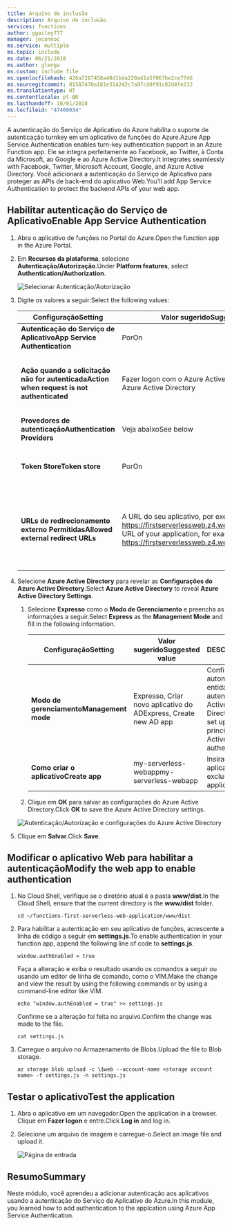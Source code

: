 ```yaml
---
title: Arquivo de inclusão
description: Arquivo de inclusão
services: functions
author: ggailey777
manager: jeconnoc
ms.service: multiple
ms.topic: include
ms.date: 06/21/2018
ms.author: glenga
ms.custom: include file
ms.openlocfilehash: 426a7287458a48d1bda220ad1a5f067be2ce77d6
ms.sourcegitcommit: 81587470a181e314242c7a97cd0f91c82d4fe232
ms.translationtype: HT
ms.contentlocale: pt-BR
ms.lasthandoff: 10/01/2018
ms.locfileid: "47460034"
---
```

<span data-ttu-id="0b207-103">A autenticação do Serviço de Aplicativo do Azure habilita o suporte de autenticação turnkey em um aplicativo de funções do Azure.</span><span class="sxs-lookup"><span data-stu-id="0b207-103">Azure App Service Authentication enables turn-key authentication support in an Azure Function app.</span></span> <span data-ttu-id="0b207-104">Ele se integra perfeitamente ao Facebook, ao Twitter, à Conta da Microsoft, ao Google e ao Azure Active Directory.</span><span class="sxs-lookup"><span data-stu-id="0b207-104">It integrates seamlessly with Facebook, Twitter, Microsoft Account, Google, and Azure Active Directory.</span></span> <span data-ttu-id="0b207-105">Você adicionará a autenticação do Serviço de Aplicativo para proteger as APIs de back-end do aplicativo Web.</span><span class="sxs-lookup"><span data-stu-id="0b207-105">You'll add App Service Authentication to protect the backend APIs of your web app.</span></span>

## <a name="enable-app-service-authentication"></a><span data-ttu-id="0b207-106">Habilitar autenticação do Serviço de Aplicativo</span><span class="sxs-lookup"><span data-stu-id="0b207-106">Enable App Service Authentication</span></span>

1. <span data-ttu-id="0b207-107">Abra o aplicativo de funções no Portal do Azure.</span><span class="sxs-lookup"><span data-stu-id="0b207-107">Open the function app in the Azure Portal.</span></span>

1. <span data-ttu-id="0b207-108">Em **Recursos da plataforma**, selecione **Autenticação/Autorização**.</span><span class="sxs-lookup"><span data-stu-id="0b207-108">Under **Platform features**, select **Authentication/Authorization**.</span></span>

    ![Selecionar Autenticação/Autorização](media/functions-first-serverless-web-app/6-authorization.jpg)

1. <span data-ttu-id="0b207-110">Digite os valores a seguir:</span><span class="sxs-lookup"><span data-stu-id="0b207-110">Select the following values:</span></span>
    
    | <span data-ttu-id="0b207-111">Configuração</span><span class="sxs-lookup"><span data-stu-id="0b207-111">Setting</span></span>      |  <span data-ttu-id="0b207-112">Valor sugerido</span><span class="sxs-lookup"><span data-stu-id="0b207-112">Suggested value</span></span>   | <span data-ttu-id="0b207-113">DESCRIÇÃO</span><span class="sxs-lookup"><span data-stu-id="0b207-113">Description</span></span>                                        |
    | --- | --- | ---|
    | <span data-ttu-id="0b207-114">**Autenticação do Serviço de Aplicativo**</span><span class="sxs-lookup"><span data-stu-id="0b207-114">**App Service Authentication**</span></span> | <span data-ttu-id="0b207-115">Por</span><span class="sxs-lookup"><span data-stu-id="0b207-115">On</span></span> | <span data-ttu-id="0b207-116">Habilite a autenticação.</span><span class="sxs-lookup"><span data-stu-id="0b207-116">Enable authentication.</span></span> |
    | <span data-ttu-id="0b207-117">**Ação quando a solicitação não for autenticada**</span><span class="sxs-lookup"><span data-stu-id="0b207-117">**Action when request is not authenticated**</span></span> | <span data-ttu-id="0b207-118">Fazer logon com o Azure Active Directory</span><span class="sxs-lookup"><span data-stu-id="0b207-118">Log in with Azure Active Directory</span></span> | <span data-ttu-id="0b207-119">Selecione um método de autenticação configurado (abaixo).</span><span class="sxs-lookup"><span data-stu-id="0b207-119">Select a configured authentication method (below).</span></span> |
    | <span data-ttu-id="0b207-120">**Provedores de autenticação**</span><span class="sxs-lookup"><span data-stu-id="0b207-120">**Authentication Providers**</span></span> | <span data-ttu-id="0b207-121">Veja abaixo</span><span class="sxs-lookup"><span data-stu-id="0b207-121">See below</span></span> | <span data-ttu-id="0b207-122">Veja abaixo</span><span class="sxs-lookup"><span data-stu-id="0b207-122">See below</span></span> |
    | <span data-ttu-id="0b207-123">**Token Store**</span><span class="sxs-lookup"><span data-stu-id="0b207-123">**Token store**</span></span> | <span data-ttu-id="0b207-124">Por</span><span class="sxs-lookup"><span data-stu-id="0b207-124">On</span></span> | <span data-ttu-id="0b207-125">Permitir que o Serviço de Aplicativo armazene e gerencie tokens.</span><span class="sxs-lookup"><span data-stu-id="0b207-125">Allow App Service to store and manage tokens.</span></span> |
    | <span data-ttu-id="0b207-126">**URLs de redirecionamento externo Permitidas**</span><span class="sxs-lookup"><span data-stu-id="0b207-126">**Allowed external redirect URLs**</span></span> | <span data-ttu-id="0b207-127">A URL do seu aplicativo, por exemplo: https://firstserverlessweb.z4.web.core.windows.net/</span><span class="sxs-lookup"><span data-stu-id="0b207-127">The URL of your application, for example: https://firstserverlessweb.z4.web.core.windows.net/</span></span> | <span data-ttu-id="0b207-128">URLs para as quais o Serviço de Aplicativo pode redirecionar depois que um usuário é autenticado.</span><span class="sxs-lookup"><span data-stu-id="0b207-128">URL(s) that App Service is allowed to redirect to after a user is authenticated.</span></span> |

1. <span data-ttu-id="0b207-129">Selecione **Azure Active Directory** para revelar as **Configurações do Azure Active Directory**.</span><span class="sxs-lookup"><span data-stu-id="0b207-129">Select **Azure Active Directory** to reveal **Azure Active Directory Settings**.</span></span>

    1. <span data-ttu-id="0b207-130">Selecione **Expresso** como o **Modo de Gerenciamento** e preencha as informações a seguir.</span><span class="sxs-lookup"><span data-stu-id="0b207-130">Select **Express** as the **Management Mode** and fill in the following information.</span></span>
    
        | <span data-ttu-id="0b207-131">Configuração</span><span class="sxs-lookup"><span data-stu-id="0b207-131">Setting</span></span>      |  <span data-ttu-id="0b207-132">Valor sugerido</span><span class="sxs-lookup"><span data-stu-id="0b207-132">Suggested value</span></span>   | <span data-ttu-id="0b207-133">DESCRIÇÃO</span><span class="sxs-lookup"><span data-stu-id="0b207-133">Description</span></span>                                        |
        | --- | --- | ---|
        | <span data-ttu-id="0b207-134">**Modo de gerenciamento**</span><span class="sxs-lookup"><span data-stu-id="0b207-134">**Management mode**</span></span> | <span data-ttu-id="0b207-135">Expresso, Criar novo aplicativo do AD</span><span class="sxs-lookup"><span data-stu-id="0b207-135">Express, Create new AD app</span></span> | <span data-ttu-id="0b207-136">Configure automaticamente uma entidade de serviço e a autenticação do Azure Active Directory.</span><span class="sxs-lookup"><span data-stu-id="0b207-136">Automatically set up a service principal and Azure Active Directory authentication.</span></span> |
        | <span data-ttu-id="0b207-137">**Como criar o aplicativo**</span><span class="sxs-lookup"><span data-stu-id="0b207-137">**Create app**</span></span> | <span data-ttu-id="0b207-138">my-serverless-webapp</span><span class="sxs-lookup"><span data-stu-id="0b207-138">my-serverless-webapp</span></span> | <span data-ttu-id="0b207-139">Insira um nome de aplicativo exclusivo.</span><span class="sxs-lookup"><span data-stu-id="0b207-139">Enter a unique application name.</span></span> |
    
    1. <span data-ttu-id="0b207-140">Clique em **OK** para salvar as configurações do Azure Active Directory.</span><span class="sxs-lookup"><span data-stu-id="0b207-140">Click **OK** to save the Azure Active Directory settings.</span></span>

    ![Autenticação/Autorização e configurações do Azure Active Directory](media/functions-first-serverless-web-app/6-create-aad.png)

1. <span data-ttu-id="0b207-142">Clique em **Salvar**.</span><span class="sxs-lookup"><span data-stu-id="0b207-142">Click **Save**.</span></span>


## <a name="modify-the-web-app-to-enable-authentication"></a><span data-ttu-id="0b207-143">Modificar o aplicativo Web para habilitar a autenticação</span><span class="sxs-lookup"><span data-stu-id="0b207-143">Modify the web app to enable authentication</span></span>

1. <span data-ttu-id="0b207-144">No Cloud Shell, verifique se o diretório atual é a pasta **www/dist**.</span><span class="sxs-lookup"><span data-stu-id="0b207-144">In the Cloud Shell, ensure that the current directory is the **www/dist** folder.</span></span>

    ```azurecli
    cd ~/functions-first-serverless-web-application/www/dist
    ```

1. <span data-ttu-id="0b207-145">Para habilitar a autenticação em seu aplicativo de funções, acrescente a linha de código a seguir em **settings.js**.</span><span class="sxs-lookup"><span data-stu-id="0b207-145">To enable authentication in your function app, append the following line of code to **settings.js**.</span></span>

    `window.authEnabled = true`

    <span data-ttu-id="0b207-146">Faça a alteração e exiba o resultado usando os comandos a seguir ou usando um editor de linha de comando, como o VIM.</span><span class="sxs-lookup"><span data-stu-id="0b207-146">Make the change and view the result by using the following commands or by using a command-line editor like VIM.</span></span>

    ```azurecli
    echo "window.authEnabled = true" >> settings.js
    ```

    <span data-ttu-id="0b207-147">Confirme se a alteração foi feita no arquivo.</span><span class="sxs-lookup"><span data-stu-id="0b207-147">Confirm the change was made to the file.</span></span>

    ```azurecli
    cat settings.js
    ```

1. <span data-ttu-id="0b207-148">Carregue o arquivo no Armazenamento de Blobs.</span><span class="sxs-lookup"><span data-stu-id="0b207-148">Upload the file to Blob storage.</span></span>

    ```azurecli
    az storage blob upload -c \$web --account-name <storage account name> -f settings.js -n settings.js
    ```


## <a name="test-the-application"></a><span data-ttu-id="0b207-149">Testar o aplicativo</span><span class="sxs-lookup"><span data-stu-id="0b207-149">Test the application</span></span>

1. <span data-ttu-id="0b207-150">Abra o aplicativo em um navegador.</span><span class="sxs-lookup"><span data-stu-id="0b207-150">Open the application in a browser.</span></span> <span data-ttu-id="0b207-151">Clique em **Fazer logon** e entre.</span><span class="sxs-lookup"><span data-stu-id="0b207-151">Click **Log in** and log in.</span></span>

1. <span data-ttu-id="0b207-152">Selecione um arquivo de imagem e carregue-o.</span><span class="sxs-lookup"><span data-stu-id="0b207-152">Select an image file and upload it.</span></span>

    ![Página de entrada](media/functions-first-serverless-web-app/6-aad-auth.png)
    

## <a name="summary"></a><span data-ttu-id="0b207-154">Resumo</span><span class="sxs-lookup"><span data-stu-id="0b207-154">Summary</span></span>

<span data-ttu-id="0b207-155">Neste módulo, você aprendeu a adicionar autenticação aos aplicativos usando a autenticação do Serviço de Aplicativo do Azure.</span><span class="sxs-lookup"><span data-stu-id="0b207-155">In this module, you learned how to add authentication to the applcation using Azure App Service Authentication.</span></span>
